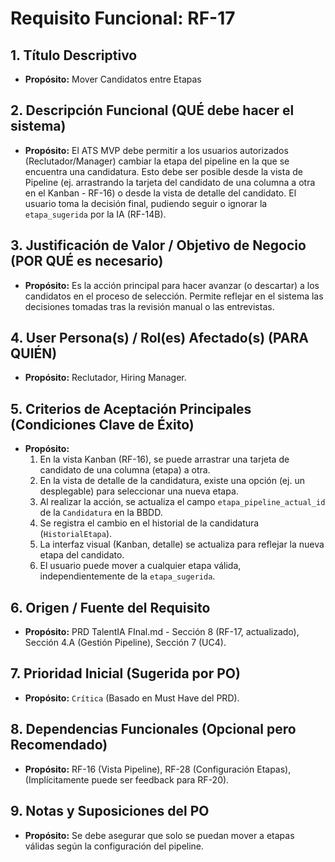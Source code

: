 # Requisito Funcional: RF-17

## 1. Título Descriptivo
* **Propósito:** Mover Candidatos entre Etapas

## 2. Descripción Funcional (QUÉ debe hacer el sistema)
* **Propósito:** El ATS MVP debe permitir a los usuarios autorizados (Reclutador/Manager) cambiar la etapa del pipeline en la que se encuentra una candidatura. Esto debe ser posible desde la vista de Pipeline (ej. arrastrando la tarjeta del candidato de una columna a otra en el Kanban - RF-16) o desde la vista de detalle del candidato. El usuario toma la decisión final, pudiendo seguir o ignorar la `etapa_sugerida` por la IA (RF-14B).

## 3. Justificación de Valor / Objetivo de Negocio (POR QUÉ es necesario)
* **Propósito:** Es la acción principal para hacer avanzar (o descartar) a los candidatos en el proceso de selección. Permite reflejar en el sistema las decisiones tomadas tras la revisión manual o las entrevistas.

## 4. User Persona(s) / Rol(es) Afectado(s) (PARA QUIÉN)
* **Propósito:** Reclutador, Hiring Manager.

## 5. Criterios de Aceptación Principales (Condiciones Clave de Éxito)
* **Propósito:**
    1.  En la vista Kanban (RF-16), se puede arrastrar una tarjeta de candidato de una columna (etapa) a otra.
    2.  En la vista de detalle de la candidatura, existe una opción (ej. un desplegable) para seleccionar una nueva etapa.
    3.  Al realizar la acción, se actualiza el campo `etapa_pipeline_actual_id` de la `Candidatura` en la BBDD.
    4.  Se registra el cambio en el historial de la candidatura (`HistorialEtapa`).
    5.  La interfaz visual (Kanban, detalle) se actualiza para reflejar la nueva etapa del candidato.
    6.  El usuario puede mover a cualquier etapa válida, independientemente de la `etapa_sugerida`.

## 6. Origen / Fuente del Requisito
* **Propósito:** PRD TalentIA FInal.md - Sección 8 (RF-17, actualizado), Sección 4.A (Gestión Pipeline), Sección 7 (UC4).

## 7. Prioridad Inicial (Sugerida por PO)
* **Propósito:** `Crítica` (Basado en Must Have del PRD).

## 8. Dependencias Funcionales (Opcional pero Recomendado)
* **Propósito:** RF-16 (Vista Pipeline), RF-28 (Configuración Etapas), (Implícitamente puede ser feedback para RF-20).

## 9. Notas y Suposiciones del PO
* **Propósito:** Se debe asegurar que solo se puedan mover a etapas válidas según la configuración del pipeline.